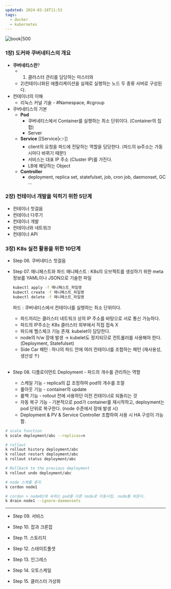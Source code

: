 ```yaml
---
updated: 2024-03-18T11:53
tags:
  - docker
  - kubernetes
---
```

![book|500](https://image.yes24.com/goods/93317828/XL)
### 1장) 도커와 쿠버네티스의 개요

- **쿠버네티스란**?
	- 1) 클러스터 관리를 담당하는 마스터와 
	- 2)컨테이너화된 애플리케이션을 실제로 실행하는 노드 두 종류 서버로 구성된다.
- 컨테이너의 이해
	- 리눅스 커널 기술 - #Namespace, #cgroup
- 쿠버네티스의 기본
	- **Pod**
		- 쿠버네티스에서 Container를 실행하는 최소 단위이다. (Container의 집합)
		- Server
	- **Service** [[Service|👉]]
		- client의 요청을 파드에 전달하는 역할을 담당한다. (파드의 ip주소는 가동 시마다 바뀌기 때문!) 
		- 서비스는 대표 IP 주소 (Cluster IP)를 가진다.
		- LB에 해당하는 Object
	- **Controller**
		- deployment, replica set, statefulset, job, cron job, daemonset, GC ...


### 2장) 컨테이너 개발을 익히기 위한 5단계

- 컨테이너 첫걸음
- 컨테이너 다루기
- 컨테이너 개발
- 컨테이너와 네트워크
- 컨테이너 API

### 3장) K8s 실전 활용을 위한 10단계

- Step 06. 쿠버네티스 첫걸음

- Step 07. 매니페스트와 파드
	매니페스트 
	: K8s의 오브젝트를 생성하기 위한 meta 정보를 YAML이나 JSON으로 기술한 파일
	```bash
	kubectl apply -f 매니페스트_파일명
	kubectl create -f 매니페스트_파일명
	kubectl delete -f 매니페스트_파일명
	```
	파드 
	: 쿠버네티스에서 컨테이너를 실행하는 최소 단위이다.
	- 파드끼리는 클러스터 네트워크 상의 IP 주소를 바탕으로 서로 통신 가능하다.
	- 파드의 IP주소는 K8s 클러스터 외부에서 직접 접속 X
	- 파드에 헬스체크 기능 존재. kubelet이 담당한다.
	- node의 h/w 장애 발생 &rarr; kubelet도 정지되므로 컨트롤러를 사용해야 한다. (Deployment, Statefulset)
	- Side Car 패턴 : 하나의 파드 안에 여러 컨테이너를 조합하는 패턴 (재사용성, 생산성 &uarr;)
	<br/>

- Step 08. 디플로이먼트
	Deployment - 파드의 개수를 관리하는 역할
	 - 스케일 기능 - replica의 값 조정하여 pod의 개수를 조절
	 - 롤아웃 기능 - container의 update
	 - 롤백 기능 -  rollout 전에 사용하던 이전 컨테이너로 되돌리는 것
	 - 자동 복구 기능 - 기본적으로 pod가 container를 재시작하고, deployment는 pod 단위로 복구한다. (node 수준에서 장애 발생 시)
	 - Deployment & PV & Service Controller 조합하여 사용 시 HA 구성이 가능함.
	 
```bash
# scale function
k scale deployment/abc --replicas=n

# rollout
k rollout history deployment/abc
k rollout restart deployment/abc
k rollout status deployment/abc

# Rollback to the previous deployment
k rollout undo deployment/abc

# node 스케줄 중지
k cordon node1

# cordon + node01에 속하는 pod를 다른 node로 이동시킴. node를 비운다.
k drain node1 --ignore-daemonsets 
```

---

- Step 09. 서비스

- Step 10. 잡과 크론잡

- Step 11. 스토리지

- Step 12. 스테이트풀셋

- Step 13. 인그레스

- Step 14. 오토스케일

- Step 15. 클러스터 가상화
